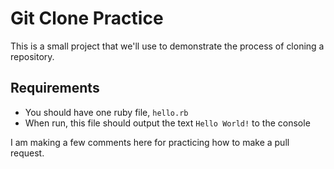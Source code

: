 # Git Clone Practice

This is a small project that we'll use to demonstrate the process of cloning a repository.

## Requirements

- You should have one ruby file, `hello.rb`
- When run, this file should output the text `Hello World!` to the console


I am making a few comments here for practicing how to make a pull request.